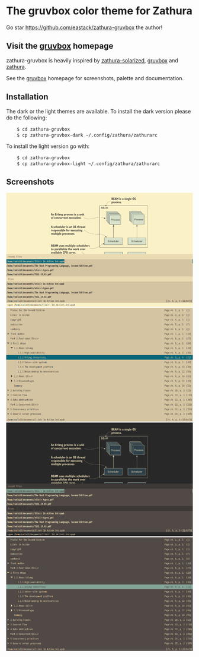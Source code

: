 The gruvbox color theme for Zathura
=============================

Go star https://github.com/eastack/zathura-gruvbox the author!

Visit the [gruvbox] homepage
------------------------------

zathura-gruvbox is heavily inspired by [zathura-solarized][], [gruvbox][] and [zathura][].


See the [gruvbox] homepage for screenshots, palette and documentation.


Installation
------------
The dark or the light themes are available. To install the dark version please do the following:

        $ cd zathura-gruvbox
        $ cp zathura-gruvbox-dark ~/.config/zathura/zathurarc

To install the light version go with:

        $ cd zathura-gruvbox
        $ cp zathura-gruvbox-light ~/.config/zathura/zathurarc

Screenshots
-----------

![Light Open](screenshot/light-open.png)
![Light TOC](screenshot/light-toc.png)
![Dark Open](screenshot/dark-open.png)
![Dark TOC](screenshot/dark-toc.png)


[zathura-solarized]: https://github.com/lennonwoo/zathura-solarized
[gruvbox]: https://github.com/morhetz/gruvbox
[zathura]: https://github.com/pwmt/zathura
